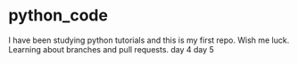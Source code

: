 # python_code
I have been studying python tutorials and this is my first repo.
Wish me luck.
Learning about branches and pull requests.
day 4
day 5
